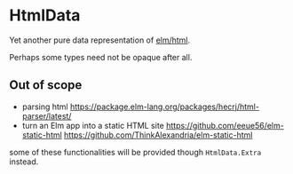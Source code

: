 # HtmlData

Yet another pure data representation of [elm/html](https://package.elm-lang.org/packages/elm/html/latest).

Perhaps some types need not be opaque after all.

## Out of scope

- parsing html https://package.elm-lang.org/packages/hecrj/html-parser/latest/
- turn an Elm app into a static HTML site https://github.com/eeue56/elm-static-html https://github.com/ThinkAlexandria/elm-static-html

some of these functionalities will be provided though `HtmlData.Extra` instead.